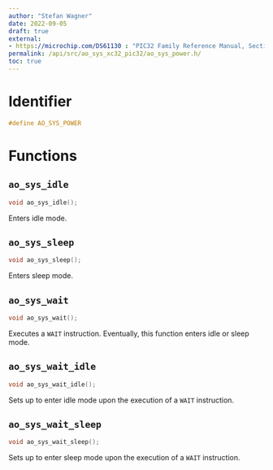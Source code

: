 ```yaml
---
author: "Stefan Wagner"
date: 2022-09-05
draft: true
external:
- https://microchip.com/DS61130 : "PIC32 Family Reference Manual, Section 10, Power-Saving Modes"
permalink: /api/src/ao_sys_xc32_pic32/ao_sys_power.h/
toc: true
---
```


# Identifier

```c
#define AO_SYS_POWER
```

# Functions

## `ao_sys_idle`

```c
void ao_sys_idle();
```

Enters idle mode.

## `ao_sys_sleep`

```c
void ao_sys_sleep();
```

Enters sleep mode.

## `ao_sys_wait`

```c
void ao_sys_wait();
```

Executes a `WAIT` instruction. Eventually, this function enters idle or sleep mode. 

## `ao_sys_wait_idle`

```c
void ao_sys_wait_idle();
```

Sets up to enter idle mode upon the execution of a `WAIT` instruction.

## `ao_sys_wait_sleep`

```c
void ao_sys_wait_sleep();
```

Sets up to enter sleep mode upon the execution of a `WAIT` instruction.
